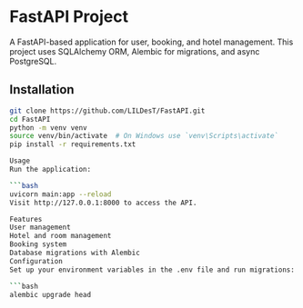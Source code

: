 # FastAPI Project

A FastAPI-based application for user, booking, and hotel management. This project uses SQLAlchemy ORM, Alembic for migrations, and async PostgreSQL.

## Installation

```bash
git clone https://github.com/LILDesT/FastAPI.git
cd FastAPI
python -m venv venv
source venv/bin/activate  # On Windows use `venv\Scripts\activate`
pip install -r requirements.txt

Usage
Run the application:

```bash
uvicorn main:app --reload
Visit http://127.0.0.1:8000 to access the API.

Features
User management
Hotel and room management
Booking system
Database migrations with Alembic
Configuration
Set up your environment variables in the .env file and run migrations:

```bash
alembic upgrade head
